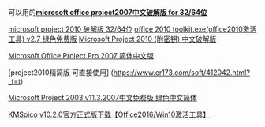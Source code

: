 可以用的[**microsoft office project2007中文破解版 for 32/64位**](http://www.downcc.com/soft/289456.html)


[microsoft project 2010 破解版 32/64位](http://www.downcc.com/soft/263460.html)
[office 2010 toolkit.exe(office2010激活工具) v2.7 绿色免费版](http://www.downcc.com/soft/5436.html)
[Microsoft Project 2010 (附密钥) 中文破解版](https://blog.csdn.net/tiao321/article/details/79373513)


[Microsoft Office Project Pro 2007 简体中文版](http://www.xitongzhijia.net/soft/24287.html)

[project2010精简版 可直接使用]    (https://www.cr173.com/soft/412042.html?_t=t)

[Microsoft Project 2003 v11.3.2007中文免费版  绿色中文简体](http://www.opdown.com/soft/39228.html)

[KMSpico v10.2.0官方正式版下载【Office2016/Win10激活工具】](https://www.nocang.com/kmspico2015/)